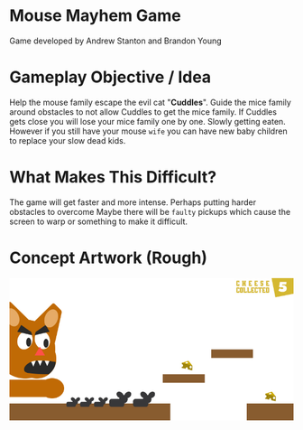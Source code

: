 # Mouse Mayhem Game

Game developed by Andrew Stanton and Brandon Young

# Gameplay Objective / Idea

Help the mouse family escape the evil cat "**Cuddles**".
Guide the mice family around obstacles to not allow Cuddles to get the mice family.
If Cuddles gets close you will lose your mice family one by one. Slowly getting eaten.
However if you still have your mouse `wife` you can have new baby children to replace your slow dead kids.

# What Makes This Difficult?

The game will get faster and more intense. Perhaps putting harder obstacles to overcome
Maybe there will be `faulty` pickups which cause the screen to warp or something to make it difficult.

# Concept Artwork (Rough)

![alt text](https://raw.githubusercontent.com/andrewstanton/Mouse-Mayhem/master/concept.jpg)